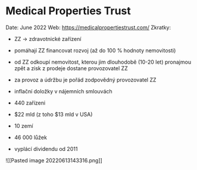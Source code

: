 # Medical Properties Trust
Date: June 2022
Web: https://medicalpropertiestrust.com/
Zkratky:
- ZZ -> zdravotnické zařízení

- pomáhají ZZ financovat rozvoj (až do 100 % hodnoty nemovitosti)
- od ZZ odkoupí nemovitost, kterou jim dlouhodobě (10-20 let) pronajmou zpět a zisk z prodeje dostane provozovatel ZZ
- za provoz a údržbu je pořád zodpovědný provozovatel ZZ
- inflační doložky v nájemních smlouvách

- 440 zařízeni
- $22 mld (z toho $13 mld v USA)
- 10 zemí
- 46 000 lůžek
- vyplácí dividendu od 2011

![[Pasted image 20220613143316.png]]
